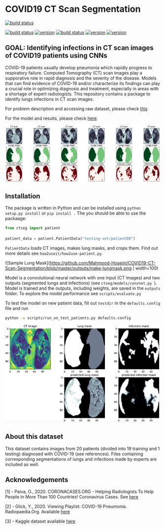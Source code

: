 # COVID19 CT Scan Segmentation

[![build status](https://img.shields.io/badge/build-passing-green.svg)]()

[![build status](https://img.shields.io/badge/made%20with-python-cyan.svg)](https://www.python.org/)
[![version](https://img.shields.io/badge/tensorflow-v1.15.0-gold.svg)](https://github.com/tensorflow/tensorflow/releases)
[![build status](https://img.shields.io/badge/opencv-v4.2.0.34-gold.svg)](https://pypi.org/project/opencv-python/)
[![version](https://img.shields.io/badge/nibabel-v2.3.2-gold.svg)](https://nipy.org/nibabel/)
[![version](https://img.shields.io/badge/keras-2.3.1-gold.svg)](https://pypi.org/project/Keras/)



## GOAL: Identifying infections in CT scan images of COVID19 patients using CNNs

COVID-19 patients usually develop pneumonia which rapidly progress to respiratory failure. Computed Tomography (CT) scan images play a supporative role in rapid diagnosis and the severity of the disease. Models that can find evidence of COVID-19 and/or characterize its findings can play a crucial role in optimizing diagnosis and treatment, especially in areas with a shortage of expert radiologists. This repository contains a package to identify lungs infections in CT scan images. 

For problem description and accessing raw dataset, please check [this](https://www.kaggle.com/andrewmvd/covid19-ct-scans)

For the model and results, please check [here](https://chuckyee.github.io/cardiac-segmentation/).

![Sample CT Scan Segmented](https://github.com/Mahmood-Hoseini/COVID19-CT-Scan-Segmentation/blob/master/outputs/ct-scan_sample-images.png)

## Installation

The package is written in Python and can be installed using ```python setup.py install``` or ```pip install .``` The you should be able to use the packaage:

```python
from ctseg import patient

patient_data = patient.PatientData("testing-set/patient00")
```
`PatientData` loads CT images, makes lung masks, and crops them. Find out more details see ```how2useit/how2use-patient.py```.

![Sample Lung Mask](https://github.com/Mahmood-Hoseini/COVID19-CT-Scan-Segmentation/blob/master/outputs/make-lungmask.png | width=100)


Model is a convolutional neural network with one input (CT images) and two outputs (segmented lungs and infections) (see ```ctseg/models/convnet.py ```). Model is trained and the outputs, including weights, are saved in the ```outputs``` folder. To explore the model performance see ```scripts/evaluate.py```

To test the model on new patient data, fill out `testdir` in the `defaults.config` file and run

```bash
python -u scripts/run_on_test_patients.py defaults.config
```

![Sample predicted output](https://github.com/Mahmood-Hoseini/COVID19-CT-Scan-Segmentation/blob/master/outputs/actualvs.pred-patient00-frame047.png)


## About this dataset
This dataset contains images from 20 patients (divided into 19 training and 1 testing) diagnosed with COVID-19 (see references). Files containing corresponding segmentations of lungs and infections made by experts are included as well.

## Acknowledgements

[1] - Paiva, O., 2020. CORONACASES.ORG - Helping Radiologists To Help People In More Than 100 Countries! Coronavirus Cases. See [here](https://coronacases.org/)

[2] - Glick, Y., 2020. Viewing Playlist: COVID-19 Pneumonia. Radiopaedia.Org. Available [here](https://radiopaedia.org/playlists/25887)

[3] - Kaggle dataset available [here](https://www.kaggle.com/andrewmvd/covid19-ct-scans)

